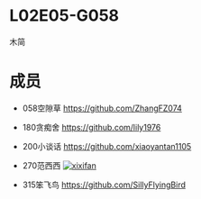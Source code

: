 # L02E05-G058
木简
# 成员
- 058空隙草 https://github.com/ZhangFZ074

- 180贪痴舍 https://github.com/lily1976

- 200小谈话 https://github.com/xiaoyantan1105

- 270范西西 [![xixifan](https://avatars0.githubusercontent.com/u/33768999?s=460&v=4)](https://github.com/xixifan)

- 315笨飞鸟 https://github.com/SillyFlyingBird
